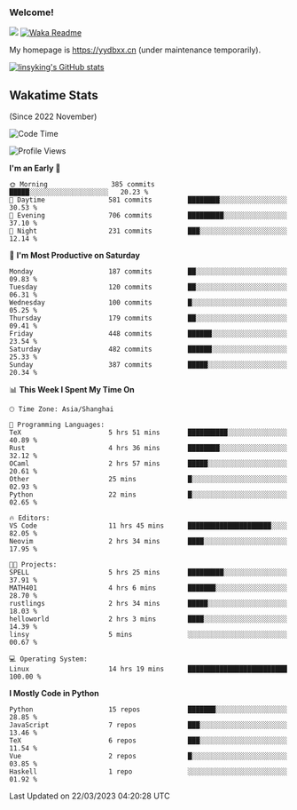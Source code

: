 ### Welcome!

![](https://visitor-badge.glitch.me/badge?page_id=linsyking.linsyking)
[![Waka Readme](https://github.com/linsyking/linsyking/actions/workflows/waka-readme.yml/badge.svg)](https://github.com/linsyking/linsyking/actions/workflows/waka-readme.yml)

My homepage is <https://yydbxx.cn> (under maintenance temporarily).

[![linsyking's GitHub stats](https://github-readme-stats.vercel.app/api?username=linsyking&show_icons=true&theme=onedark)](https://github.com/anuraghazra/github-readme-stats)

## Wakatime Stats

(Since 2022 November)

<!--START_SECTION:waka-->
![Code Time](http://img.shields.io/badge/Code%20Time-231%20hrs%2046%20mins-blue)

![Profile Views](http://img.shields.io/badge/Profile%20Views-5-blue)

**I'm an Early 🐤** 

```text
🌞 Morning                385 commits         █████░░░░░░░░░░░░░░░░░░░░   20.23 % 
🌆 Daytime                581 commits         ████████░░░░░░░░░░░░░░░░░   30.53 % 
🌃 Evening                706 commits         █████████░░░░░░░░░░░░░░░░   37.10 % 
🌙 Night                  231 commits         ███░░░░░░░░░░░░░░░░░░░░░░   12.14 % 
```
📅 **I'm Most Productive on Saturday** 

```text
Monday                   187 commits         ██░░░░░░░░░░░░░░░░░░░░░░░   09.83 % 
Tuesday                  120 commits         ██░░░░░░░░░░░░░░░░░░░░░░░   06.31 % 
Wednesday                100 commits         █░░░░░░░░░░░░░░░░░░░░░░░░   05.25 % 
Thursday                 179 commits         ██░░░░░░░░░░░░░░░░░░░░░░░   09.41 % 
Friday                   448 commits         ██████░░░░░░░░░░░░░░░░░░░   23.54 % 
Saturday                 482 commits         ██████░░░░░░░░░░░░░░░░░░░   25.33 % 
Sunday                   387 commits         █████░░░░░░░░░░░░░░░░░░░░   20.34 % 
```


📊 **This Week I Spent My Time On** 

```text
🕑︎ Time Zone: Asia/Shanghai

💬 Programming Languages: 
TeX                      5 hrs 51 mins       ██████████░░░░░░░░░░░░░░░   40.89 % 
Rust                     4 hrs 36 mins       ████████░░░░░░░░░░░░░░░░░   32.12 % 
OCaml                    2 hrs 57 mins       █████░░░░░░░░░░░░░░░░░░░░   20.61 % 
Other                    25 mins             █░░░░░░░░░░░░░░░░░░░░░░░░   02.93 % 
Python                   22 mins             █░░░░░░░░░░░░░░░░░░░░░░░░   02.65 % 

🔥 Editors: 
VS Code                  11 hrs 45 mins      █████████████████████░░░░   82.05 % 
Neovim                   2 hrs 34 mins       ████░░░░░░░░░░░░░░░░░░░░░   17.95 % 

🐱‍💻 Projects: 
SPELL                    5 hrs 25 mins       █████████░░░░░░░░░░░░░░░░   37.91 % 
MATH401                  4 hrs 6 mins        ███████░░░░░░░░░░░░░░░░░░   28.70 % 
rustlings                2 hrs 34 mins       █████░░░░░░░░░░░░░░░░░░░░   18.03 % 
helloworld               2 hrs 3 mins        ████░░░░░░░░░░░░░░░░░░░░░   14.39 % 
linsy                    5 mins              ░░░░░░░░░░░░░░░░░░░░░░░░░   00.67 % 

💻 Operating System: 
Linux                    14 hrs 19 mins      █████████████████████████   100.00 % 
```

**I Mostly Code in Python** 

```text
Python                   15 repos            ███████░░░░░░░░░░░░░░░░░░   28.85 % 
JavaScript               7 repos             ███░░░░░░░░░░░░░░░░░░░░░░   13.46 % 
TeX                      6 repos             ███░░░░░░░░░░░░░░░░░░░░░░   11.54 % 
Vue                      2 repos             █░░░░░░░░░░░░░░░░░░░░░░░░   03.85 % 
Haskell                  1 repo              ░░░░░░░░░░░░░░░░░░░░░░░░░   01.92 % 
```




 Last Updated on 22/03/2023 04:20:28 UTC
<!--END_SECTION:waka-->
